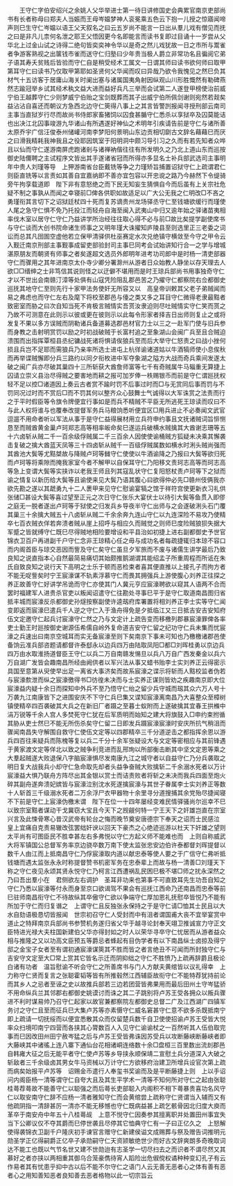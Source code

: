 <!-- { "loadSidebar": true } -->
　　王守仁字伯安绍兴之余姚人父华举进士第一待日讲修国史会典累官南京吏部尚书有长者称母曰郑夫人当娠而王母岑媪梦神人衮冕乘五色云下抱一儿授之惊寤闻啼声则巳生守仁岑媪以语王父天叙名之曰云五岁尚不能言一日出从羣儿戏有僧见而抚之曰是非凡儿柰何名泄之耶王父悟因更今名即能言而读书复即过目诵十一岁尝从父华北上过金山试之诗得二绝句皆奕奕神令华以是奇之然儿戏犹故一日之市所与鬻雀者争游客熟视之出箧钱市雀而送守仁归塾曰少年贵当极人爵立非常功名且徧阅它弟子语其寿夭贫贱后皆验而守仁自是稍受经术工属文一日谓其师曰读书欲何师曰取甲第耳守仁曰读书乃仅取甲第耶如圣贤何父华闻而叹曰异哉乃欲令我愧见之然巳负其材气十五访客于居庸山海关时阑出塞与诸属国夷角射因纵观山川形胜慨然有勒碑燕然志踰冠举乡试其经术秇文益大进而益好兵凡三举而会试第二人遂登甲榜使治前威宁伯王越葬守仁少则梦威宁伯贻之宝剑既葬而其子出威宁伯所佩剑谢则宛然若觌矣益沾沾自喜还而朝议方急西北边守仁筴得八事上之其言皆警剀报闻寻授刑部云南司主事当直狱岁行尽而故尚书侍郎家畜猪饲以囚食甚腯守仁悉杀以享狱卒及囚莫能诘也出决江北囚事竣游九华诸山有所遇遂好神仙之术明年引疾请告前是守仁与诸所善太原乔宇广信汪俊泰州储巏河南李梦阳何景明山东边贡相切劘古文辞名藉藉巳而厌之曰滑我精耗我神我且之役耶因筑室于阳明洞中颇习导引习之久而有若先知者众哗且以仙而守仁遂游南屏虎跑诸剎与诸禅衲偕往往有所发明久之乃北上道山东而巡按御史陆儞聘之主试程序文皆出其手遂诸省冠而所得亦多显名士补兵部武选司主事明年中贵人刘瑾等导　上狎游南省台臣戴铣等争之力瑾矫旨捕置诏狱守仁上疏谓君仁则臣直铣等以言责如其善自宜嘉纳即不善亦宜包容以开忠谠之路乃今赫然下令缇骑旁午拘孪载道即　陛下非有意怒绝之而下民无知妄生猜惧自今而后虽有上关宗社危疑不制之事孰从而闻之幸寝前□俾各供职如故适足以广大公无我之仁明改□不吝之勇瑾衔其言切下之诏狱廷杖四十死而复苏谪贵州龙场驿丞守仁至钱塘欲缓行而瑾使人尾之急守仁惧不免乃托投江而轻舟自海至闽入武夷山中归又逾年始之驿诸苗夷相率伐木室以居守仁守仁乃益讲学所治经往往取心得不必与前□故比矣提学副使席书与守仁谈而大创书院命诸生师事之又明年瑾大诛擢知庐陵县至则选里正三老委之词讼而总其凡囹圄空虚他若立保甲清驿供杜巫赛定水次兑绝镇守横敛至今守之甲令云入觐迁南京刑部主事觐事成留吏部验封司主事巳同考会试始讲知行合一之学与增城湛原朋友而朝贤有师事之者矣遂超文选员外郎明年进考功司郎中是时杨一清吏部器守仁而骤用之其年进南京太仆寺少卿分署滁州从游者日众始教人静坐以存天理去人欲□□缙绅之士非笃信其说则怪之以迂僻不堪用而是时王琼兵部尚书用事独奇守仁才以不世出会南赣汀漳等处俱有山寇凭险阻乱郡邑苦之乃擢守仁都察院右佥都御史巡抚其地守仁至则先行十家甲法务使奸无所容又以　高皇帝训敕其父老子弟贼闻而易之弗虑也而守仁左右及麾下将校至郡邑与儓之类又多之耳目守仁微得老隶最黠者致密室而胁之曰次自知当死不肯极言贼情实吾贳汝隶迫则尽吐贼情实守仁笑而贳之乃故不可测意在此则示以彼或更在彼则示以此每令形家者择吉日出师则复止之或将发复不果以多方误贼而阴勒诸兵备道募选郡邑材官力士以三之一赴军门使与旧兵参而身教之击射明赏罚以励之时初战破贼于长富村追之至象湖山会闽广兵至且合贼迫溃围而出指挥覃桓县丞纪镛战死诸将惧请俟狼兵至而后大举守仁怒责之曰战小挫何损且兵岂不足耶而需狼兵乃亲率所选士进屯上杭徉谕诸道姑以牛酒犒师使小息俟秋而再举谍贼懈即分兵三路约以同夕衔枚进中军夺象湖之隘方大战而奇兵乘间发遂太破之闽广兵亦尽破其巢四十三所斩获大酋詹师富等七千有奇贼属牛马辎重无算捷上囚请立崇义县治尽得贼之要害地而耕之报可加岁俸一柣赐银币而前是守仁谓廵抚权轻不足以控□诸道因上奏云古者赏不踰时罚不后事过时而□与无赏同后事而罚与不罚同况过时而不赏后□而不罚其何以整齐众心鼓舞士气诚得以大军诛赏之法责而行之于平时假臣等令旗令牌便宜行事如是而兵不精贼不平臣无所逃死王琼读而叹曰不与此人权将谁与也覆奉改提督军务兵马粮饷悉听便宜区□用兵进止不必奏闻文武官逗遛不用命者听以军法从事于是守仁益得展材用立兵符申约事且文抚诸贼词旨悱恻恳至而贼酋黄金巢卢珂郑志高等相率皈命矣巳遂运兵破横水贼擒其大酋谢志珊等五十六卤斩从贼二千一百余级俘贼属二千三百余人因使使谕桶贼方狐疑未决乘其懈袭击复破之擒大酋蓝天凤等三十四卤斩从贼千一百级俘贼属数如横水时浰头贼尚强而其酋池大鬓等尤黠桀故与降贼卢珂等雠守仁使使以牛酒谕降之乃报曰大鬓等欲归死而卢珂等将乘隙而掩我家室今者不解甲以自保耳守仁乃阳移文责珂志高等而珂志高等急上变谓大鬓等实挟诈以老我王师且列其寇乱状守仁复阳怒杖责卢珂等下之狱而谕之情复以新历给大鬓等且谕使来见大鬓乃语其腹心曰欲得仲必先□赣州伎俩我亦欲先勘之遂以其虣勇九十二人褁甲来见守仁慰谕宴犒之馆于祥符宫使更新衣习礼供张储□甚设大鬓等喜过望至正元之次日守仁张乐大宴伏士以待引大鬓等鱼贯入即僇之庭无一脱者遂出卢珂等于狱使之归发兵乡导夜半守仁出师与之会遂破浰头石门覆其巢三十余擒大贼五十八卤斩从贼二千余余奔九连山守仁以九连深险不易攻乃使精卒七百衣贼衣佯若奔溃者贼从崖上招呼与相应久而贼觉之则师巳度险贼狼狈失据大军蹙之皆就缚守仁既巳尽得贼地相险要增设和平县治如初捷上进右副都御史予世官锦衣卫百户再进副千户守仁念非王琼精心任之毋与成功名者每疏捷辄归本琼不容口而内阁首臣与琼交恶因而訾及守仁矣守仁虽旦夕军旅而不废与诸儒生讲学最后乃致良知之说直指本心自然最简易痛切其始颇推鹅湖谓其能绍孟子所重周程而所诋在朱氏自致良知之说行天下高明之士乐于顿而恶检束者喜其便直推以上接孔子而拘方者不能无哫訾矣时宁王宸濠谋不轨素浮慕守仁而畏其拥强兵上游使腹心刘养正往探之养正故善守仁好讲学吊诡而守仁亦使其门人冀元亨应宸濠聘欲以窥其人语两不合而罢时福建军人进贵杀官吏以叛闻诏遣守仁往勘处寻事巳平于是守仁取道南昌图归省抵丰城而宸濠反杀都御史孙燧按察副使许逵刼府库署置将相刘养正李士实等守仁闻变即返而宸濠巳遣兵千人逆之守仁入于渔舟得免是夕抵临江又三日抵吉安吉安知府伍文定邀守仁起兵讨宸濠守仁然之乃与文定计上疏告变而移檄列郡暴宸濠罪俾各率吏士勤王时廵按御史谢源伍希儒自岭外复命道吉安守仁留之纪功守仁兵未集而忧宸濠之兵速出曰南京空城耳而实无备宸濠至则下矣南京下事未可知也乃檄檄诸郡邑使备饷云准兵部咨题请都督许泰郄永以边兵四万由陆取凤阳□都□刘晖桂勇以京边兵四万由水取淮扬道督臣王守仁以兵二万自南赣发愓旦以兵八万自广西发秦金以兵六万自湖广发皆会趣南昌所经由阙供者以军兴法从事又蜡书贻李士实刘养正云得密示具国至意第从臾使早出足一离省大事济矣而故系宸濠之谍示将斩而人黠校监者伪若与宸濠歀泄而纵之宸濠徼得书□彷徨未决而与士实养正谋则皆劝之疾趣南京即大位宸濠益内疑十余日而探知中外兵不至乃悟守仁绐之留少兵守城而刼其众六万人号十万袭九江南康皆下之进围安庆不下守仁兵巳集又谍知宸濠离南昌乃大喜整众至樟树镇使精卒四百袭破其大兵之在新旧厂者蹑之至暮士蚁附而上遂破擒其宜春王拱樤中涓万锐等千余人宫人多焚死守仁犹在后军质明而始知之建大将旗鼓入□申约束拊循其胁从吏士然巳不能无所伤杀矣守仁留二日即发兵蹑宸濠宸濠时安庆所抗气稍沮而骤闻南昌失守解围自救守仁使伍文定等以四郡精卒三千分道逆击之都指挥余恩以游兵四百往来疑兵而陈槐等复以兵二千分十余军张疑设大与文定等密相应与其前锋遇于黄家渡文定等佯北以致之贼争利竞进而乱邢珣以所部衡击断其中坚文定恩等乘之大羣起贼遂大败退保八字脑宸濠惧尽发南康九江之城守者以自益守仁乃分兵袭取之明日复大战我兵小却守仁急命取先却者头益争奋贼大败擒斩二千余溺水死者以万计宸濠益大惧乃联舟方阵尽出其金银以赏士而诘责败者将斩之未决而我兵四面至炮火碎其副舟遂奔溃妃嫔皆与宸濠泣别沈水死遂擒宸濠与其世子眷属李士实刘养正等数十人斩首三千级溺水死者二万余浮尸衣甲器物十余里寻分道搜捕其余党殆尽捷闻寝不下前是守仁上宸濠伪檄末谓　陛下在位一十四年屡经变难民情驿骚尚尔巡幸不巳以致宗室黠者谋动干戈冀窃大宝且今天下之觊觎何特一宁王天下之奸雄岂直在宗室兴言及此悚骨寒心昔汉武帝有轮台之悔而晚节奠安唐德宗下奉天之诏而士民感泣　皇上宜痛自克责易辙改弦罢绌奸谀以回天下豪杰之心绝迹巡游以杜天下奸雄之望则太平尚有可图臣民不胜幸甚左右多弗悦以守仁方起义师不能难也而　上则自称威武大将军镇国公总督军务率京边骁卒数万南下使太监张忠安边伯许泰都督刘晖提督以数千人由江而上抵南昌守仁乃俘宸濠取内道以献忠泰等使人要之于广信守仁弗听抵钱塘而遇太监张永永时称提督赞书机密军务在忠泰辈上而故与杨一清善□刘瑾天下称之守仁夜见永颂其贤永悦守仁乃柯言江西遭祸乱民困巳极不堪□师之扰永深然之乃曰吾出羣小在　君侧欲左右调护　圣耳非功来也第事不可直致耳先生功吾自知之守仁乃悉以宸濠等付永而身至京口欲谒驾不果会有巡抚江西命乃还南昌而忠泰等前巳驻师南昌衔守仁不待故纵其卒傲守仁欲以争端守仁厚加恩礼抚慰卒皆悦乃不能有所加于守仁而归复谮之　上谓守仁且反独张永保持之于是守仁请□恤其士民且以大水自劾语极恳切皆报闻　世宗初召守仁人受封而中有沮者谓国甫大丧不宜举宴赏中道止之特拜南京兵部尚书参赞机务遂归省父华于越寻论封奉天翊卫推诚宣力守正文臣特进光禄大夫柱国新建伯父华亦得封如之时人以荣华寻卒守仁忧居而从游者益众相与推隆之又以功高文臣预五等爵忌者蜂起有目伪学者有以下南昌纵士卤掠及得宁邸之金宝子女者至有谓初通宸濠谋筴其不胜而皆之者言绝丑不可闻而所封独守仁与吉安守文定至大□常上赏其它皆名示迁而阴抑绌之守仁不胜愤乃上疏再辞爵且极论白诸有功者　温旨慰谕不听会守仁之所善席书与门人方献夫黄绾皆以议礼得幸　上力称守仁贤而复言之张聪霍韬等皆有所推毂然江西辅臣故衔守仁不能特荐犹持前论而其乡人之忌者至诬之史以故推兵部若三边若团营皆弗果用而最后田州土守岑猛骄不用命纵兵兰其邻郡右都御史姚谟讨而诛之其二子跳别将卢苏王受各拥众以叛兵骤进不利时谋易帅乃召守仁起家以故官兼都察院左都御史总督二广及江西湖广四镇军务讨之守仁且至而征兵巳大集卢苏等亦素慑守仁威名窘甚守仁意不欲多杀既抵南宁即上疏请一切抚绥而以便宜悉散其众而仅留楚兵数千自卫使使招谕卢苏王受皆大悦率众扫境叩南宁四营而各挟其心膂数百人入见守仁谕谕杖之一百然听其人伍伯取完事而巳因改田州田宁赦岑猛之后与卢苏王受皆弗诛因苏受兵以攻断藤峡断藤峡者即大藤峡其中诸徭上连八寨下通仙台花相诸峒连络数十余□盘桓三百里数出流刦郡邑自韩雍大征之后无能平者守仁使卢苏等乡导挟永顺保靖二宣慰土兵分道深入大破之斩敌者三千余级卤其男女牛马资械以万计守仁方欲移府治建卫所增兵设官次第上疏而病矣始报平卢苏等　诏赐金币遣行人奉玺书奖谕而及是平断藤捷上则　上以手诏问内阁臣杨一清等谓守仁自夸大且及其生平学术一清等不知何所对守仁之起由张聪桂蕚荐蕚故不能善守仁以聪强之而后蕚长吏部聪入内阁积不相下蕚暴贵喜功名风守仁以取安南守仁辞不应杨一清者雅知守仁而会黄绾尝上疏称守仁贤谓当入辅而又有他疏阴指一清辞甚厉一清亦不能无移憾也守仁既病益甚上疏乞骸骨因北归度大庾而革卒于南安舟中年五十八桂蕚觇　上意不悦守仁因奏参其擅离职并处置田州事宜失当下公卿议仅不夺其爵而巳停世袭且尽停其它恤典守仁有一子曰正亿久之　上怒解使得袭锦衣卫副千户隆庆初手谏官言赠守仁新建侯谥文成赐葬与祭及赠告词推明元勋圣学正亿得嗣爵正亿卒子承勋嗣守仁天资颕敏绝世少而好古文辞爽朗多奇晚取词达不能工也既以气节名世又建不世勋迨有志圣学一切尽扫去之而识者不谓尽然又其慕好之者亦挟以两相重其御乌合笼豪儁待宵人蹈险出危俶傥权谲种种变幻孔子有云作易者其有忧患乎抑中古以后不能不尔守仁之语门人云无善无恶者心之体有善有恶者心之用知善知恶者良知善去恶者格物以此一切宗旨云 
